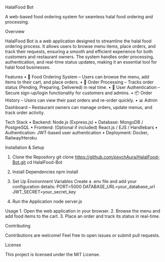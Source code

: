 HalalFood Bot

A web-based food ordering system for seamless halal food ordering and processing.

Overview

HalalFood Bot is a web application designed to streamline the halal food ordering process. It allows users to browse menu items, place orders, and track their requests, ensuring a smooth and efficient experience for both customers and restaurant owners. The system handles order processing, authentication, and real-time status updates, making it an essential tool for halal food businesses.

Features
	•	🛒 Food Ordering System – Users can browse the menu, add items to their cart, and place orders.
	•	🔄 Order Processing – Tracks order status (Pending, Preparing, Delivered) in real time.
	•	🔐 User Authentication – Secure sign-up/login functionality for customers and admins.
	•	📦 Order History – Users can view their past orders and re-order quickly.
	•	📊 Admin Dashboard – Restaurant owners can manage orders, update menus, and track order activity.

Tech Stack
	•	Backend: Node.js (Express.js)
	•	Database: MongoDB / PostgreSQL
	•	Frontend: (Optional if included) React.js / EJS / Handlebars
	•	Authentication: JWT-based user authentication
	•	Deployment: Docker, Railway/Heroku

Installation & Setup

1. Clone the Repository
   git clone https://github.com/psychAura/HalalFood-Bot.git
cd HalalFood-Bot
2. Install Dependencies
   npm install
3. Set Up Environment Variables
   Create a .env file and add your configuration details:
   PORT=5000
DATABASE_URL=your_database_url
JWT_SECRET=your_secret_key

4. Run the Application
   node server.js

Usage
	1.	Open the web application in your browser.
	2.	Browse the menu and add food items to the cart.
	3.	Place an order and track its status in real-time.

Contributing

Contributions are welcome! Feel free to open issues or submit pull requests.

License

This project is licensed under the MIT License.
